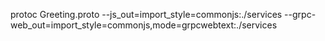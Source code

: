 protoc Greeting.proto --js_out=import_style=commonjs:./services --grpc-web_out=import_style=commonjs,mode=grpcwebtext:./services